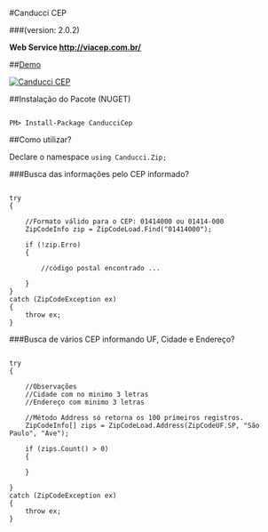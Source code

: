 #Canducci CEP 

###(version: 2.0.2)


__Web Service http://viacep.com.br/__

##[Demo](http://canduccipackages.apphb.com/#/)

[![Canducci CEP](http://i666.photobucket.com/albums/vv25/netdragoon/cep_zpsoqtae5hr.png)](https://www.nuget.org/packages/CanducciCep/)

##Instalação do Pacote (NUGET)

```Csharp

PM> Install-Package CanducciCep

```

##Como utilizar?

Declare o namespace `using Canducci.Zip;` 

###Busca das informações pelo CEP informado?

```Csharp

try
{
	
	//Formato válido para o CEP: 01414000 ou 01414-000
    ZipCodeInfo zip = ZipCodeLoad.Find("01414000");

    if (!zip.Erro)
    {

        //código postal encontrado ...

    }
}
catch (ZipCodeException ex)
{
    throw ex;
}

```

###Busca de vários CEP informando UF, Cidade e Endereço?

```Csharp

try
{

	//Observações
	//Cidade com no minimo 3 letras
	//Endereço com minimo 3 letras

	//Método Address só retorna os 100 primeiros registros.
    ZipCodeInfo[] zips = ZipCodeLoad.Address(ZipCodeUF.SP, "São Paulo", "Ave");

    if (zips.Count() > 0)
    {

    }

}
catch (ZipCodeException ex)
{
    throw ex;
}

```
